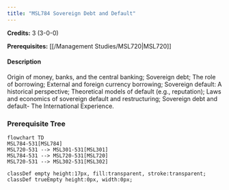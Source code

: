 ```yaml
---
title: "MSL784 Sovereign Debt and Default"
---
```

**Credits:** 3 (3-0-0)

**Prerequisites:** [[/Management Studies/MSL720|MSL720]]

#### Description
Origin of money, banks, and the central banking; Sovereign debt; The role of borrowing; External and foreign currency borrowing; Sovereign default: A historical perspective; Theoretical models of default (e.g., reputation); Laws and economics of sovereign default and restructuring; Sovereign debt and default- The International Experience.

### Prerequisite Tree

```mermaid
flowchart TD
MSL784-531[MSL784]
MSL720-531 --> MSL301-531[MSL301]
MSL784-531 --> MSL720-531[MSL720]
MSL720-531 --> MSL302-531[MSL302]

classDef empty height:17px, fill:transparent, stroke:transparent;
classDef trueEmpty height:0px, width:0px;
```